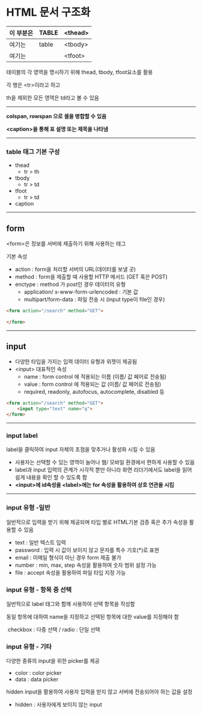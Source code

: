 # HTML 문서 구조화

| 이 부분은 | TABLE | \<thead> |
| --------- | ----- | -------- |
| 여기는    | table | \<tbody> |
| 여기는    |       | \<tfoot> |

테이블의 각 영역을 명시하기 위해 thead, tbody, tfoot요소를 활용

각 행은 \<tr>이라고 하고

th을 제외한 모든 영역은 td라고 볼 수 있음

---

**colspan, rowspan 으로 셀을 병합할 수 있음**

**\<caption>을 통해 표 설명 또는 제목을 나타냄**

---

### table 태그 기본 구성

- thead
  - tr > th
- tbody
  - tr > td
- tfoot
  - tr > td
- caption

---



## form

\<form>은 정보를 서버에 제출하기 위해 사용하는 태그

기본 속성

- action : form을 처리할 서버의 URL(데이터를 보낼 곳)	
- method : form을 제출할 때 사용할 HTTP 메서드 (GET 혹은 POST)
- enctype : method 가 post인 경우 데이터의 유형
  - application/ x-www-form-urlencoded : 기본 값
  - multipart/form-data : 파일 전송 시 (input type이 file인 경우)

```html
<form action="/search" method="GET">
    
</form>
```



---



## input

- 다양한 타입을 가지는 입력 데이터 유형과 위젯이 제공됨
- \<input> 대표적인 속성
  - name : form control 에 적용되는 이름 (이름/ 값 페어로 전송됨)
  - value : form control 에 적용되는 값 (이름/ 값 페어로 전송됨)
  - required, readonly, autofocus, autocomplete, disabled 등

```html
<form action="/search" method="GET">
    <input type="text" name="q">
</form>
```

---



### input label

label을 클릭하여 input 자체의 초점을 맞추거나 활성화 시킬 수 있음

- 사용자는 선택할 수 있는 영역이 늘어나 웹/ 모바일 환경에서 편하게 사용할 수 있음
- label과 input 입력의 관계가 시각적 뿐만 아니라 화면 리더기에서도 label을 읽어 쉽게 내용을 확인 할 수 있도록 함
- **\<input>에 id속성을 \<label>에는 for 속성을 활용하여 상호 연관을 시킴**

---

### input 유형 -일반

일반적으로 입력을 받기 위해 제공되며 타입 별로 HTML기본 검증 혹은 추가 속성을 활용할 수 있음

- text : 일반 텍스트 입력
- password : 입력 시 값이 보이지 않고 문자를 특수 기호(*)로 표현
- email : 이메일 형식이 아닌 경우 form 제출 불가
- number : min, max, step 속성을 활용하여 숫자 범위 설정 가능
- file : accept 속성을 활용하여 파일 타입 지정 가능



### input 유형 - 항목 중 선택

일반적으로 label 태그와 함께 사용하여 선택 항목을 작성함

동일 항목에 대하여 name을 지정하고 선택된 항목에 대한 value를 지정해야 함

​	checkbox : 다중 선택 / radio : 단일 선택 



### input 유형 - 기타

다양한 종류의 input을 위한 picker를 제공

- color : color picker
- data : data picker

hidden input을 활용하여 사용자 입력을 받지 않고 서버에 전송되어야 하는 값을 설정

- hidden : 사용자에게 보이지 않는 input